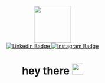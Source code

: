 <div id="header" align="center">
  <img src="https://media0.giphy.com/media/v1.Y2lkPTc5MGI3NjExc3FrbG4yNjJneHV3aGYwMmgzcnAwNXAxM2owYXhsa2I4eXoxYzJmYyZlcD12MV9pbnRlcm5hbF9naWZfYnlfaWQmY3Q9cw/M9gbBd9nbDrOTu1Mqx/giphy.gif" width="100"/>
  <div id="badges">
  <a href="https://www.linkedin.com/in/gabriel-bernardo-3a59a2228/">
    <img src="https://img.shields.io/badge/LinkedIn-blue?style=for-the-badge&logo=linkedin&logoColor=white" alt="LinkedIn Badge"/>
  </a>
  <a href="https://www.instagram.com/gabedamecanica/">
    <img src="https://img.shields.io/badge/Instagram-purple?logo=linkedin&logoColor=white&style=for-the-badge" alt="Instagram Badge"/>
  </a>
  </div>
  <h1>
  hey there
  <img src="https://media.giphy.com/media/hvRJCLFzcasrR4ia7z/giphy.gif" width="30px"/>
  </h1>
</div>


